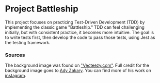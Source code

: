 # Project Battleship

This project focuses on practicing Test-Driven Development (TDD) by implementing the classic game "Battleship." TDD can feel challenging initially, but with consistent practice, it becomes more intuitive. The goal is to write tests first, then develop the code to pass those tests, using Jest as the testing framework.

### Sources

The background image was found on ["Vecteezy.com"](https://www.vecteezy.com/vector-art/43229712-panorama-sunset-illustration-blue-sky-in-background-summer-time-simple-illustration). Full credit for the background image goes to [Ady Zakary](https://www.vecteezy.com/members/lightning_turtle_design). You can find more of his work on [instagram](https://www.instagram.com/zack_ra3/).
